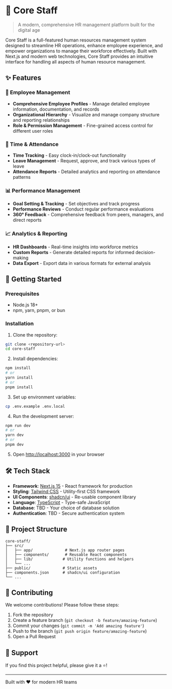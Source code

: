 # 🏢 Core Staff

> A modern, comprehensive HR management platform built for the digital age

Core Staff is a full-featured human resources management system designed to streamline HR operations, enhance employee experience, and empower organizations to manage their workforce effectively. Built with Next.js and modern web technologies, Core Staff provides an intuitive interface for handling all aspects of human resource management.

## ✨ Features

### 👥 Employee Management

- **Comprehensive Employee Profiles** - Manage detailed employee information, documentation, and records
- **Organizational Hierarchy** - Visualize and manage company structure and reporting relationships
- **Role & Permission Management** - Fine-grained access control for different user roles

### 📅 Time & Attendance

- **Time Tracking** - Easy clock-in/clock-out functionality
- **Leave Management** - Request, approve, and track various types of leave
- **Attendance Reports** - Detailed analytics and reporting on attendance patterns

### 📊 Performance Management

- **Goal Setting & Tracking** - Set objectives and track progress
- **Performance Reviews** - Conduct regular performance evaluations
- **360° Feedback** - Comprehensive feedback from peers, managers, and direct reports

### 📈 Analytics & Reporting

- **HR Dashboards** - Real-time insights into workforce metrics
- **Custom Reports** - Generate detailed reports for informed decision-making
- **Data Export** - Export data in various formats for external analysis

## 🚀 Getting Started

### Prerequisites

- Node.js 18+
- npm, yarn, pnpm, or bun

### Installation

1. Clone the repository:

```bash
git clone <repository-url>
cd core-staff
```

2. Install dependencies:

```bash
npm install
# or
yarn install
# or
pnpm install
```

3. Set up environment variables:

```bash
cp .env.example .env.local
```

4. Run the development server:

```bash
npm run dev
# or
yarn dev
# or
pnpm dev
```

5. Open [http://localhost:3000](http://localhost:3000) in your browser

## 🛠️ Tech Stack

- **Framework**: [Next.js 15](https://nextjs.org/) - React framework for production
- **Styling**: [Tailwind CSS](https://tailwindcss.com/) - Utility-first CSS framework
- **UI Components**: [shadcn/ui](https://ui.shadcn.com/) - Re-usable component library
- **Language**: [TypeScript](https://www.typescriptlang.org/) - Type-safe JavaScript
- **Database**: TBD - Your choice of database solution
- **Authentication**: TBD - Secure authentication system

## 📁 Project Structure

```
core-staff/
├── src/
│   ├── app/              # Next.js app router pages
│   ├── components/       # Reusable React components
│   ├── lib/             # Utility functions and helpers
│   └── ...
├── public/              # Static assets
├── components.json      # shadcn/ui configuration
└── ...
```

## 🤝 Contributing

We welcome contributions! Please follow these steps:

1. Fork the repository
2. Create a feature branch (`git checkout -b feature/amazing-feature`)
3. Commit your changes (`git commit -m 'Add amazing feature'`)
4. Push to the branch (`git push origin feature/amazing-feature`)
5. Open a Pull Request

## 🌟 Support

If you find this project helpful, please give it a ⭐️!

---

Built with ❤️ for modern HR teams
